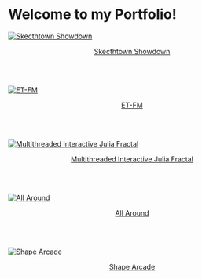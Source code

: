 <head>
  <link rel="shortcut icon" type="image/x-icon" href="favicon.ico">
</head>

# Welcome to my Portfolio!

[![Skecthtown Showdown](http://twood27897.github.io/assets/sketchtownthumbnail.png)](https://twood27897.github.io/pages/sketchtown-showdown.html)<br>
<p align="center">
<a href="https://twood27897.github.io/pages/sketchtown-showdown.html" rel="Skecthtown Showdown">Skecthtown Showdown</a>
</p><br><br>

[![ET-FM](http://twood27897.github.io/assets/etfmthumbnail.png)](https://twood27897.github.io/pages/et-fm.html)<br>
<p align="center">
<a href="https://twood27897.github.io/pages/et-fm.html" rel="ET-FM">ET-FM</a>
</p><br><br>

[![Multithreaded Interactive Julia Fractal](http://twood27897.github.io/assets/fractalthumbnail.png)](https://twood27897.github.io/pages/multithreaded-julia.html)<br>
<p align="center">
<a href="https://twood27897.github.io/pages/multithreaded-julia.html" rel="Multithreaded Interactive Julia Fractal">Multithreaded Interactive Julia Fractal</a>
</p><br><br>

[![All Around](http://twood27897.github.io/assets/allaroundthumbnail.png)](https://twood27897.github.io/pages/all-around.html)<br>
<p align="center">
<a href="https://twood27897.github.io/pages/all-around.html" rel="All Around">All Around</a>
</p><br><br>

[![Shape Arcade](http://twood27897.github.io/assets/shapearcadethumbnail.png)](https://twood27897.github.io/pages/shape-arcade.html)<br>
<p align="center">
<a href="https://twood27897.github.io/pages/shape-arcade.html" rel="Shape Arcade">Shape Arcade</a>
</p><br><br>

